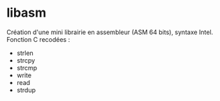 # libasm

Création d'une mini librairie en assembleur (ASM 64 bits), syntaxe Intel.
Fonction C recodées :
- strlen
- strcpy
- strcmp
- write
- read
- strdup
